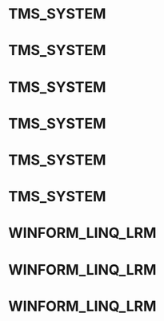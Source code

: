 # TMS_SYSTEM
# TMS_SYSTEM
# TMS_SYSTEM
# TMS_SYSTEM
# TMS_SYSTEM
# TMS_SYSTEM
# WINFORM_LINQ_LRM
# WINFORM_LINQ_LRM
# WINFORM_LINQ_LRM

